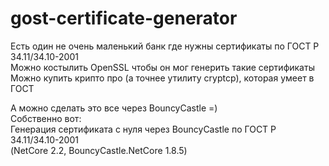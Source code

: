 # gost-certificate-generator
Есть один не очень маленький банк где нужны сертификаты по ГОСТ Р 34.11/34.10-2001<br/>
Можно костылить OpenSSL чтобы он мог генерить такие сертификаты<br/>
Можно купить крипто про (а точнее утилиту cryptcp), которая умеет в ГОСТ <br/>

А можно сделать это все через BouncyCastle =) <br/>
Собственно вот: <br/>
Генерация сертификата с нуля через BouncyCastle по ГОСТ Р 34.11/34.10-2001 <br/>
(NetCore 2.2, BouncyCastle.NetCore 1.8.5)
